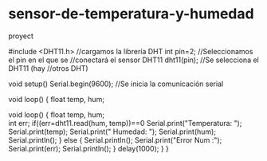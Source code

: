 # sensor-de-temperatura-y-humedad
proyect

#include <DHT11.h> //cargamos la librería DHT
int pin=2; //Seleccionamos el pin en el que se //conectará el sensor
DHT11 dht11(pin); //Se selecciona el DHT11 (hay //otros DHT)
 
void setup()
Serial.begin(9600); //Se inicia la comunicación serial

void loop() {
float temp, hum;   

void loop() {
float temp, hum;   
int err;
if((err=dht11.read(hum, temp))==0
    Serial.print("Temperatura: ");
    Serial.print(temp);
    Serial.print(" Humedad: ");
    Serial.print(hum);
    Serial.println();
  }
       else
          {
             Serial.println();
             Serial.print("Error Num :");
             Serial.print(err);
             Serial.println();
          }
          delay(1000); 
}
}

